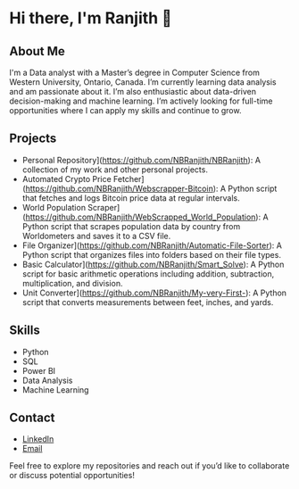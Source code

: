 # Hi there, I'm Ranjith 👋

## About Me
I'm a Data analyst with a Master’s degree in Computer Science from Western University, Ontario, Canada. I’m currently learning data analysis and am passionate about it. I’m also enthusiastic about data-driven decision-making and machine learning. I’m actively looking for full-time opportunities where I can apply my skills and continue to grow.

## Projects
- Personal Repository](https://github.com/NBRanjith/NBRanjith): A collection of my work and other personal projects.
- Automated Crypto Price Fetcher](https://github.com/NBRanjith/Webscrapper-Bitcoin): A Python script that fetches and logs Bitcoin price data at regular intervals.
- World Population Scraper](https://github.com/NBRanjith/WebScrapped_World_Population): A Python script that scrapes population data by country from Worldometers and saves it to a CSV file.
- File Organizer](https://github.com/NBRanjith/Automatic-File-Sorter): A Python script that organizes files into folders based on their file types.
- Basic Calculator](https://github.com/NBRanjith/Smart_Solve): A Python script for basic arithmetic operations including addition, subtraction, multiplication, and division.
- Unit Converter](https://github.com/NBRanjith/My-very-First-): A Python script that converts measurements between feet, inches, and yards.

## Skills
- Python
- SQL
- Power BI
- Data Analysis
- Machine Learning

## Contact
- [LinkedIn](https://www.linkedin.com/in/ranjith-nb-99b19519a/)
- [Email](mailto:nagavarambaburanjith@gmail.com)

Feel free to explore my repositories and reach out if you’d like to collaborate or discuss potential opportunities!

